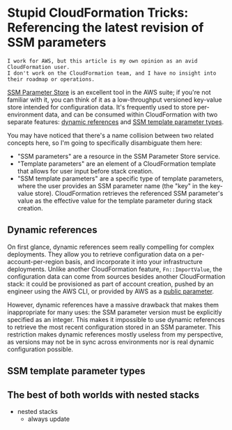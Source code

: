 # Stupid CloudFormation Tricks: Referencing the latest revision of SSM parameters

    I work for AWS, but this article is my own opinion as an avid CloudFormation user.
    I don't work on the CloudFormation team, and I have no insight into their roadmap or operations.

[SSM Parameter Store](https://docs.aws.amazon.com/systems-manager/latest/userguide/systems-manager-parameter-store.html)
is an excellent tool in the AWS suite; if you're not familiar with it,
you can think of it as a low-throughput versioned key-value store intended for configuration
data. It's frequently used to store per-environment data, and can be consumed within
CloudFormation with two separate features:
[dynamic references](https://docs.aws.amazon.com/AWSCloudFormation/latest/UserGuide/dynamic-references.html#dynamic-references-ssm-secure-strings)
and
[SSM template parameter types](https://docs.aws.amazon.com/AWSCloudFormation/latest/UserGuide/parameters-section-structure.html#aws-ssm-parameter-types).

You may have noticed that there's a name collision between two related concepts here, so I'm
going to specifically disambiguate them here:
* "SSM parameters" are a resource in the SSM Parameter Store service.
* "Template parameters" are an element of a CloudFormation template that allows for user input
  before stack creation.
* "SSM template parameters" are a specific type of template parameters, where the user provides
  an SSM parameter name (the "key" in the key-value store). CloudFormation retrieves the
  referenced SSM parameter's value as the effective value for the template parameter during
  stack creation.

## Dynamic references

On first glance, dynamic references seem really compelling for complex deployments. They allow
you to retrieve configuration data on a per-account-per-region basis, and incorporate it into your
infrastructure deployments. Unlike another CloudFormation feature, `Fn::ImportValue`, the
configuration data can come from sources besides another CloudFormation stack: it could be
provisioned as part of account creation, pushed by an engineer using the AWS CLI, or provided
by AWS as a
[public parameter](https://docs.aws.amazon.com/systems-manager/latest/userguide/parameter-store-public-parameters.html).

However, dynamic references have a massive drawback that makes them inappropriate for many uses:
the SSM parameter version must be explicitly specified as an integer. This makes it impossible to
use dynamic references to retrieve the most recent configuration stored in an SSM parameter.
This restriction makes dynamic references mostly useless from my perspective, as versions may not
be in sync across environments nor is real dynamic configuration possible.

## SSM template parameter types



## The best of both worlds with nested stacks

- nested stacks
  - always update
